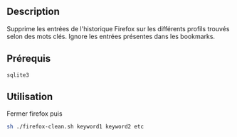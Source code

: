 ## Description
Supprime les entrées de l'historique Firefox sur les différents profils trouvés selon des mots clés. Ignore les entrées présentes dans les bookmarks.

## Prérequis
````
sqlite3
````

## Utilisation

Fermer firefox puis
````bash
sh ./firefox-clean.sh keyword1 keyword2 etc
````
